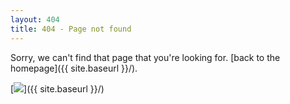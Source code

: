 ```yaml
---
layout: 404
title: 404 - Page not found
---
```


Sorry, we can't find that page that you're looking for. [back to the homepage]({{ site.baseurl }}/).

[<img src="{{ site.baseurl }}/images/404.jpg"/>]({{ site.baseurl }}/)
